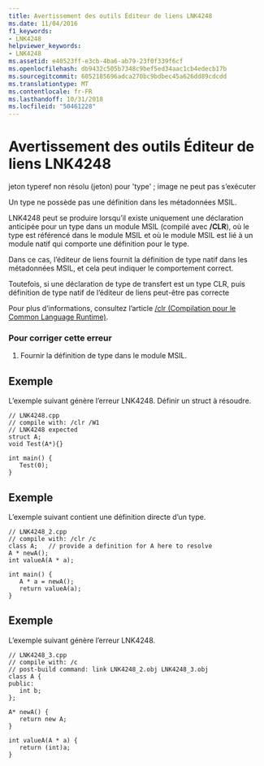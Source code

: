 ```yaml
---
title: Avertissement des outils Éditeur de liens LNK4248
ms.date: 11/04/2016
f1_keywords:
- LNK4248
helpviewer_keywords:
- LNK4248
ms.assetid: e40523ff-e3cb-4ba6-ab79-23f0f339f6cf
ms.openlocfilehash: db9432c505b7348c9bef5ed34aac1cb4edecb17b
ms.sourcegitcommit: 6052185696adca270bc9bdbec45a626dd89cdcdd
ms.translationtype: MT
ms.contentlocale: fr-FR
ms.lasthandoff: 10/31/2018
ms.locfileid: "50461228"
---
```

# <a name="linker-tools-warning-lnk4248"></a>Avertissement des outils Éditeur de liens LNK4248

jeton typeref non résolu (jeton) pour 'type' ; image ne peut pas s’exécuter

Un type ne possède pas une définition dans les métadonnées MSIL.

LNK4248 peut se produire lorsqu’il existe uniquement une déclaration anticipée pour un type dans un module MSIL (compilé avec **/CLR**), où le type est référencé dans le module MSIL et où le module MSIL est lié à un module natif qui comporte une définition pour le type.

Dans ce cas, l’éditeur de liens fournit la définition de type natif dans les métadonnées MSIL, et cela peut indiquer le comportement correct.

Toutefois, si une déclaration de type de transfert est un type CLR, puis définition de type natif de l’éditeur de liens peut-être pas correcte

Pour plus d’informations, consultez l’article [/clr (Compilation pour le Common Language Runtime)](../../build/reference/clr-common-language-runtime-compilation.md).

### <a name="to-correct-this-error"></a>Pour corriger cette erreur

1. Fournir la définition de type dans le module MSIL.

## <a name="example"></a>Exemple

L’exemple suivant génère l’erreur LNK4248. Définir un struct à résoudre.

```
// LNK4248.cpp
// compile with: /clr /W1
// LNK4248 expected
struct A;
void Test(A*){}

int main() {
   Test(0);
}
```

## <a name="example"></a>Exemple

L’exemple suivant contient une définition directe d’un type.

```
// LNK4248_2.cpp
// compile with: /clr /c
class A;   // provide a definition for A here to resolve
A * newA();
int valueA(A * a);

int main() {
   A * a = newA();
   return valueA(a);
}
```

## <a name="example"></a>Exemple

L’exemple suivant génère l’erreur LNK4248.

```
// LNK4248_3.cpp
// compile with: /c
// post-build command: link LNK4248_2.obj LNK4248_3.obj
class A {
public:
   int b;
};

A* newA() {
   return new A;
}

int valueA(A * a) {
   return (int)a;
}
```